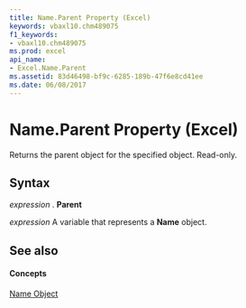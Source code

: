 ```yaml
---
title: Name.Parent Property (Excel)
keywords: vbaxl10.chm489075
f1_keywords:
- vbaxl10.chm489075
ms.prod: excel
api_name:
- Excel.Name.Parent
ms.assetid: 83d46498-bf9c-6285-189b-47f6e8cd41ee
ms.date: 06/08/2017
---
```



# Name.Parent Property (Excel)

Returns the parent object for the specified object. Read-only.


## Syntax

 _expression_ . **Parent**

 _expression_ A variable that represents a **Name** object.


## See also


#### Concepts


[Name Object](name-object-excel.md)

